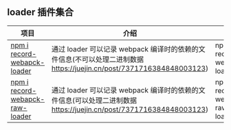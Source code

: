 ## loader 插件集合

| 项目                                                                                                                              | 介绍                                                                                                                 | 使用                            | License |
| --------------------------------------------------------------------------------------------------------------------------------- | -------------------------------------------------------------------------------------------------------------------- | ------------------------------- | ------- |
| [npm i record-webapck-loader](https://github.com/webgzh907247189/webpack-loader/tree/main/packages/record-webapck-loader)         | 通过 loader 可以记录 webpack 编译时的依赖的文件信息(不可以处理二进制数据 https://juejin.cn/post/7371716384848003123) | npm i record-webapck-loader     | MIT     |
| [npm i record-webapck-raw-loader](https://github.com/webgzh907247189/webpack-loader/tree/main/packages/record-webapck-raw-loader) | 通过 loader 可以记录 webpack 编译时的依赖的文件信息(可以处理二进制数据 https://juejin.cn/post/7371716384848003123)   | npm i record-webapck-raw-loader | MIT     |
